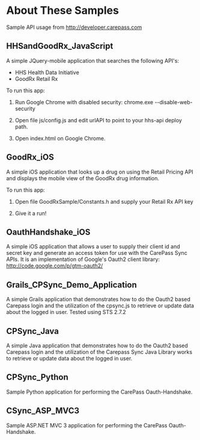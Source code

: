About These Samples
===================
Sample API usage from http://developer.carepass.com

HHSandGoodRx_JavaScript
------------------------
A simple JQuery-mobile application that searches the following API's:
- HHS Health Data Initiative
- GoodRx Retail Rx

To run this app:

1. Run Google Chrome with disabled security: chrome.exe --disable-web-security

2. Open file js/config.js and edit urlAPI to point to your hhs-api deploy path.

3. Open index.html on Google Chrome.

GoodRx_iOS
-----------
A simple iOS application that looks up a drug on using the Retail Pricing API and displays the mobile view of the GoodRx drug information.

To run this app:

1. Open file GoodRxSample/Constants.h and supply your Retail Rx API key

2. Give it a run!

OauthHandshake_iOS
-------------------
A simple iOS application that allows a user to supply their client id and secret key and generate an access token for use with the CarePass Sync APIs. It is an implementation of Google's Oauth2 client library: http://code.google.com/p/gtm-oauth2/



Grails_CPSync_Demo_Application
-------------------
A simple Grails application that demonstrates how to do the Oauth2 based Carepass login and the utilization of the cpsync.js to retrieve or update data about the logged in user.
Tested using STS 2.7.2


CPSync_Java
-------------------
A simple Java application that demonstrates how to do the Oauth2 based Carepass login and the utilization of the Carepass Sync Java Library works to retrieve or update data about the logged in user.

CPSync_Python
--------------------
Sample Python application for performing the CarePass Oauth-Handshake.

CSync_ASP_MVC3
--------------------
Sample ASP.NET MVC 3 application for performing the CarePass Oauth-Handshake.


